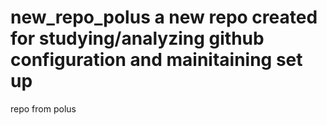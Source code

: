 # new_repo_polus a new repo created for studying/analyzing github configuration and mainitaining set up
repo from polus
